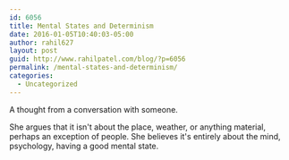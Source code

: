 ```yaml
---
id: 6056
title: Mental States and Determinism
date: 2016-01-05T10:40:03-05:00
author: rahil627
layout: post
guid: http://www.rahilpatel.com/blog/?p=6056
permalink: /mental-states-and-determinism/
categories:
  - Uncategorized
---
```

A thought from a conversation with someone.

She argues that it isn't about the place, weather, or anything material, perhaps an exception of people. She believes it's entirely about the mind, psychology, having a good mental state.